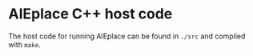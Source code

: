 # AIEplace C++ host code

The host code for running AIEplace can be found in `./src` and compiled with `make`.
